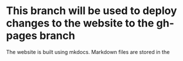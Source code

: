 # This branch will be used to deploy changes to the website to the gh-pages branch
The website is built using mkdocs. Markdown files are stored in the 
